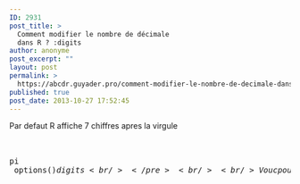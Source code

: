 ```yaml
---
ID: 2931
post_title: >
  Comment modifier le nombre de décimale
  dans R ? :digits
author: anonyme
post_excerpt: ""
layout: post
permalink: >
  https://abcdr.guyader.pro/comment-modifier-le-nombre-de-decimale-dans-r-digits-2/
published: true
post_date: 2013-10-27 17:52:45
---
```

Par defaut R affiche 7 chiffres apres la virgule<br /><br /> <pre lang='rsplus'><br />pi<br /> options()$digits <br /> </pre> <br /><br />Vouc pouvez modifier cela soit de maniere ponctuelle soit en adaptant les options de R<br /><br /> <pre lang='rsplus'><br /> print(pi,digits=11) <br /> options(digits=8) <br />pi<br /> options()$digits <br /></pre>